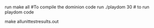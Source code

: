 run make all #To compile the dominion code
run ./playdom 30 # to run playdom code


make allunittestresults.out